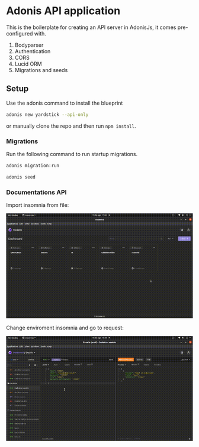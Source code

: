 # Adonis API application

This is the boilerplate for creating an API server in AdonisJs, it comes pre-configured with.

1. Bodyparser
2. Authentication
3. CORS
4. Lucid ORM
5. Migrations and seeds

## Setup

Use the adonis command to install the blueprint

```bash
adonis new yardstick --api-only
```

or manually clone the repo and then run `npm install`.


### Migrations

Run the following command to run startup migrations.

```js
adonis migration:run
```

```bash
adonis seed
```

### Documentations API

Import insomnia from file:

![Alt Text](./documents/import_from_file.gif)

Change enviroment insomnia and go to request:

![Alt Text](./documents/change_enviroment.gif)


